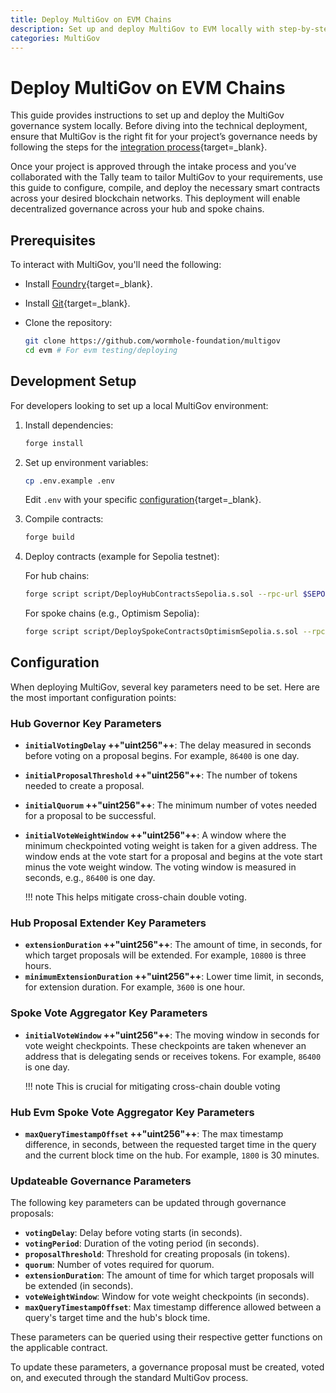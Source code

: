 ```yaml
---
title: Deploy MultiGov on EVM Chains
description: Set up and deploy MultiGov to EVM locally with step-by-step instructions for configuring, compiling, and deploying smart contracts across chains.
categories: MultiGov
---
```


# Deploy MultiGov on EVM Chains

This guide provides instructions to set up and deploy the MultiGov governance system locally. Before diving into the technical deployment, ensure that MultiGov is the right fit for your project’s governance needs by following the steps for the [integration process](/docs/products/multigov/get-started/){target=\_blank}.

Once your project is approved through the intake process and you’ve collaborated with the Tally team to tailor MultiGov to your requirements, use this guide to configure, compile, and deploy the necessary smart contracts across your desired blockchain networks. This deployment will enable decentralized governance across your hub and spoke chains.

## Prerequisites 

To interact with MultiGov, you'll need the following:

- Install [Foundry](https://getfoundry.sh/introduction/installation/){target=\_blank}.
- Install [Git](https://git-scm.com/downloads){target=\_blank}.
- Clone the repository:

    ```bash
    git clone https://github.com/wormhole-foundation/multigov
    cd evm # For evm testing/deploying
    ```

## Development Setup

For developers looking to set up a local MultiGov environment:

1. Install dependencies:

    ```bash
    forge install
    ```

2. Set up environment variables:

    ```bash
    cp .env.example .env
    ```

    Edit `.env` with your specific [configuration](#configuration){target=\_blank}.

3. Compile contracts:

    ```bash
    forge build
    ```

4. Deploy contracts (example for Sepolia testnet): <!-- would be nice to cover the contracts before the deployment step -->

    For hub chains:

    ```bash
    forge script script/DeployHubContractsSepolia.s.sol --rpc-url $SEPOLIA_RPC_URL --broadcast
    ```

    For spoke chains (e.g., Optimism Sepolia):

    ```bash
    forge script script/DeploySpokeContractsOptimismSepolia.s.sol --rpc-url $OPTIMISM_SEPOLIA_RPC_URL --broadcast
    ```

## Configuration

When deploying MultiGov, several key parameters need to be set. Here are the most important configuration points:

### Hub Governor Key Parameters

- **`initialVotingDelay` ++"uint256"++**: The delay measured in seconds before voting on a proposal begins. For example, `86400` is one day.
- **`initialProposalThreshold` ++"uint256"++**: The number of tokens needed to create a proposal.
- **`initialQuorum` ++"uint256"++**: The minimum number of votes needed for a proposal to be successful.
- **`initialVoteWeightWindow` ++"uint256"++**: A window where the minimum checkpointed voting weight is taken for a given address. The window ends at the vote start for a proposal and begins at the vote start minus the vote weight window. The voting window is measured in seconds, e.g., `86400` is one day.

    !!! note
        This helps mitigate cross-chain double voting.

### Hub Proposal Extender Key Parameters

- **`extensionDuration` ++"uint256"++**: The amount of time, in seconds, for which target proposals will be extended. For example, `10800` is three hours.
- **`minimumExtensionDuration` ++"uint256"++**: Lower time limit, in seconds, for extension duration. For example, `3600` is one hour.

### Spoke Vote Aggregator Key Parameters

- **`initialVoteWindow` ++"uint256"++**: The moving window in seconds for vote weight checkpoints. These checkpoints are taken whenever an address that is delegating sends or receives tokens. For example, `86400` is one day.

    !!! note
        This is crucial for mitigating cross-chain double voting

### Hub Evm Spoke Vote Aggregator Key Parameters

- **`maxQueryTimestampOffset` ++"uint256"++**: The max timestamp difference, in seconds, between the requested target time in the query and the current block time on the hub. For example, `1800` is 30 minutes.

### Updateable Governance Parameters

The following key parameters can be updated through governance proposals:

- **`votingDelay`**: Delay before voting starts (in seconds).
- **`votingPeriod`**: Duration of the voting period (in seconds).
- **`proposalThreshold`**: Threshold for creating proposals (in tokens).
- **`quorum`**: Number of votes required for quorum.
- **`extensionDuration`**: The amount of time for which target proposals will be extended (in seconds).
- **`voteWeightWindow`**: Window for vote weight checkpoints (in seconds).
- **`maxQueryTimestampOffset`**: Max timestamp difference allowed between a query's target time and the hub's block time.

These parameters can be queried using their respective getter functions on the applicable contract.

To update these parameters, a governance proposal must be created, voted on, and executed through the standard MultiGov process.

